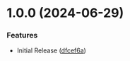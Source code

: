 # 1.0.0 (2024-06-29)


### Features

* Initial Release ([dfcef6a](https://github.com/CoCreate-app/CoCreate-url-uploader/commit/dfcef6a3dcffdd6dd79b4ae82e3018c04355f964))
